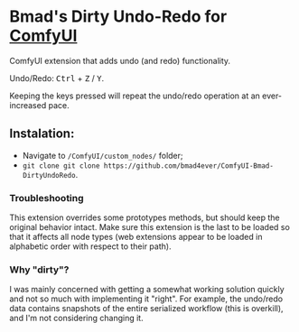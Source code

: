 # Bmad's Dirty Undo-Redo for [ComfyUI](https://github.com/comfyanonymous/ComfyUI)  

ComfyUI extension that adds undo (and redo) functionality.

Undo/Redo: <kbd>Ctrl</kbd> + <kbd>Z</kbd> / <kbd>Y</kbd>.

Keeping the keys pressed will repeat the undo/redo operation at an ever-increased pace.

## Instalation:

- Navigate to `/ComfyUI/custom_nodes/` folder;
- `git clone git clone https://github.com/bmad4ever/ComfyUI-Bmad-DirtyUndoRedo`.


### Troubleshooting

This extension overrides some prototypes methods, but should keep the original behavior intact. Make sure this extension is the last to be loaded so that it affects all node types (web extensions appear to be loaded in alphabetic order with respect to their path). 


### Why "dirty"?

I was mainly concerned with getting a somewhat working solution quickly and not so much with implementing it "right". For example, the undo/redo data contains snapshots of the entire serialized workflow (this is overkill), and I'm not considering changing it.

